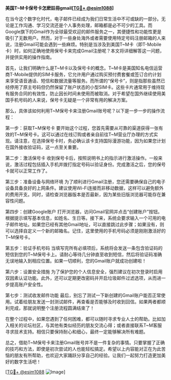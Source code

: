 **美国T~M卡保号卡怎麽註冊gmail[[TG💪+ @esim1088](https://t.me/s/esim1088)]**

在当今这个数字化时代，电子邮件已经成为我们日常生活中不可或缺的一部分。无论是工作沟通、学习交流还是个人事务处理，邮箱都是必不可少的工具。而Google旗下的Gmail作为全球最受欢迎的邮件服务之一，其便捷性和功能性更是吸引了无数用户。然而，对于一些身处海外或者需要使用特定号码注册邮箱的人来说，注册Gmail可能会遇到一些麻烦。特别是当涉及到美国T~M卡（即T-Mobile卡）时，如何正确地使用保号卡来完成Gmail注册呢？本文将详细解答这一问题，并提供实用的操作指南。

首先，让我们明确什么是T~M卡以及保号卡的概念。T~M卡是美国知名电信运营商T-Mobile提供的SIM卡服务，它允许用户通过购买预付费套餐或签订合约计划来享受语音通话、短信和数据流量等服务。而所谓的“保号卡”，则是指那些虽然已经停用了原主号码但仍然保留了账户状态的小型SIM卡。这些卡片通常用于维持现有服务合同的有效性，防止因长时间未使用而被取消。对于希望在国外继续使用美国手机号码的人来说，保号卡无疑是一个非常有用的解决方案。

那么，具体该如何利用T~M保号卡来注册Gmail账号呢？以下是一步一步的操作流程：

第一步：获取T~M保号卡
要开始这个过程，您首先需要从可靠的渠道获得一张有效的T~M保号卡。这可以通过在线订购或者亲自前往T~M营业厅办理的方式实现。请注意，在选择保号卡时，务必确认该卡支持国际漫游功能，因为如果您计划在国外接收验证码，这一点至关重要。

第二步：激活保号卡
收到保号卡后，按照说明书上的指示进行激活操作。一般来说，激活过程包括插入手机并拨打指定号码以验证身份。完成激活之后，您的保号卡就可以正常工作了。

第三步：准备设备与网络环境
为了顺利进行Gmail注册，您还需要确保自己的电子设备具备良好的上网条件。建议使用Wi-Fi连接而非移动数据，这样可以避免额外的费用开支。同时，请检查浏览器版本是否最新，因为某些旧版浏览器可能存在兼容性问题。

第四步：创建Google账户
打开浏览器，访问Gmail官网并点击“创建账户”按钮。根据提示填写基本信息，如姓名、生日等。接下来，系统会要求输入一个可用的电子邮件地址。如果您已经有其他Gmail地址，可以直接跳过此步骤；如果没有，则可以选择自定义一个新的邮箱名。记住，这里使用的手机号码必须是刚刚激活好的T~M保号卡。

第五步：验证手机号码
当填写完所有必填项后，系统将会发送一条包含验证码的短信到您的T~M保号卡上。请耐心等待几分钟直至收到短信，然后将验证码准确无误地输入到相应位置。如果一切顺利，您的Gmail账户就成功创建啦！

第六步：设置安全措施
为了保护您的个人信息安全，强烈建议在初次登录时启用双因素认证功能。此外，还可以定期更改密码并开启垃圾邮件过滤选项，从而进一步提高账户安全性。

第七步：测试收发邮件功能
最后，别忘了测试一下新创建的Gmail账户能否正常使用。试着给朋友发送一封测试邮件，再查看是否能够及时收到回信。如果两者都顺利完成，那就说明整个注册流程圆满结束了！

在整个过程中，如果您遇到了任何困难，都可以随时寻求专业人士的帮助。比如加入相关的论坛社区，与其他有类似经历的朋友交流心得；或者直接联系T~M客服寻求技术支持。相信只要保持耐心和细心，最终一定能够解决所有难题。

总之，借助T~M保号卡来注册Gmail账号并不是一件复杂的事情。只要掌握了正确的技巧和方法，即使是初次尝试的人也能轻松搞定。希望以上内容能对正在为此苦恼的朋友有所帮助，也欢迎大家踊跃分享自己的经验。让我们一起努力打造更加美好的数字生活吧！

[[TG💪+ @esim1088](https://t.me/s/esim1088) ![Image](https://i.postimg.cc/4NQfJmqS/Snipaste-2025-05-13-00-14-12.png)]